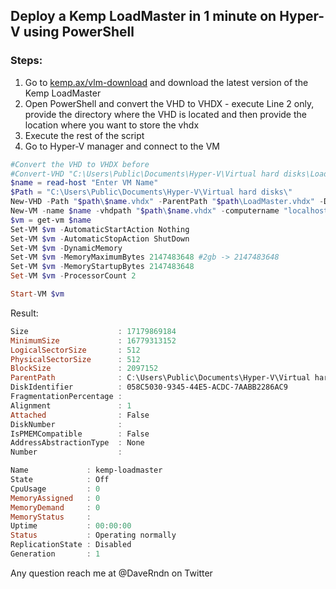 ## Deploy a Kemp LoadMaster in 1 minute on Hyper-V using PowerShell

### Steps:
 1. Go to [kemp.ax/vlm-download](https://kemp.ax/vlm-download) and download the latest version of the Kemp LoadMaster
 2. Open PowerShell and convert the VHD to VHDX - execute Line 2 only, provide the directory where the VHD is located and then provide the location where you want to store the vhdx
 3. Execute the rest of the script
 4. Go to Hyper-V manager and connect to the VM

```powershell
#Convert the VHD to VHDX before
#Convert-VHD "C:\Users\Public\Documents\Hyper-V\Virtual hard disks\LoadMaster.vhd" "C:\Users\Public\Documents\Hyper-V\Virtual hard disks\LoadMaster.vhdx"
$name = read-host "Enter VM Name"
$Path = "C:\Users\Public\Documents\Hyper-V\Virtual hard disks\"
New-VHD -Path "$path\$name.vhdx" -ParentPath "$path\LoadMaster.vhdx" -Differencing
New-VM -name $name -vhdpath "$path\$name.vhdx" -computername "localhost" -SwitchName "Default Switch"
$vm = get-vm $name
Set-VM $vm -AutomaticStartAction Nothing
Set-VM $vm -AutomaticStopAction ShutDown
Set-VM $vm -DynamicMemory
Set-VM $vm -MemoryMaximumBytes 2147483648 #2gb -> 2147483648
Set-VM $vm -MemoryStartupBytes 2147483648
Set-VM $vm -ProcessorCount 2

Start-VM $vm
```

Result:

```powershell
Size                    : 17179869184
MinimumSize             : 16779313152
LogicalSectorSize       : 512
PhysicalSectorSize      : 512
BlockSize               : 2097152
ParentPath              : C:\Users\Public\Documents\Hyper-V\Virtual hard disks\LoadMaster.vhdx
DiskIdentifier          : 058C5030-9345-44E5-ACDC-7AABB2286AC9
FragmentationPercentage :
Alignment               : 1
Attached                : False
DiskNumber              :
IsPMEMCompatible        : False
AddressAbstractionType  : None
Number                  :

Name             : kemp-loadmaster
State            : Off
CpuUsage         : 0
MemoryAssigned   : 0
MemoryDemand     : 0
MemoryStatus     :
Uptime           : 00:00:00
Status           : Operating normally
ReplicationState : Disabled
Generation       : 1
```

Any question reach me at @DaveRndn on Twitter 
